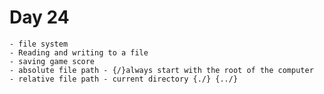 # Day 24
    - file system
    - Reading and writing to a file
    - saving game score
    - absolute file path - {/}always start with the root of the computer
    - relative file path - current directory {./} {../}
